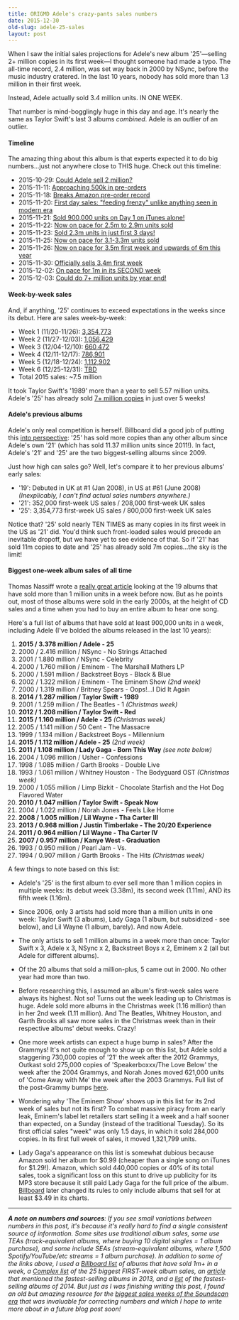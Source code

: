```yaml
---
title: ORIGMD Adele's crazy-pants sales numbers
date: 2015-12-30
old-slug: adele-25-sales
layout: post
---
```


When I saw the initial sales projections for Adele's new album '25'—selling 2+ million copies in its first week—I thought someone had made a typo. The all-time record, 2.4 million, was set way back in 2000 by NSync, before the music industry cratered. In the last 10 years, nobody has sold more than 1.3 million in their first week.

Instead, Adele actually sold 3.4 million units. IN ONE WEEK.

That number is mind-bogglingly huge in this day and age. It's nearly the same as Taylor Swift's last 3 albums *combined*. Adele is an outlier of an outlier.

#### Timeline

The amazing thing about this album is that experts expected it to do big numbers...just not anywhere close to THIS huge. Check out this timeline:

* 2015-10-29: [Could Adele sell 2 million?](http://hitsdailydouble.com/news&id=298261)
* 2015-11-11: [Approaching 500k in pre-orders](http://hitsdailydouble.com/news&id=298449)
* 2015-11-18: [Breaks Amazon pre-order record](http://hitsdailydouble.com/news&id=298607)
* 2015-11-20: [First day sales: "feeding frenzy" unlike anything seen in modern era](http://hitsdailydouble.com/news&id=298636)
* 2015-11-21: [Sold 900,000 units on Day 1 on iTunes alone!](http://www.billboard.com/articles/columns/chart-beat/6770264/adele-25-nsync-no-strings-attached-nielsen-soundscan-billboard-charts)
* 2015-11-22: [Now on pace for 2.5m to 2.9m units sold](http://hitsdailydouble.com/news&id=298650)
* 2015-11-23: [Sold 2.3m units in just first 3 days!](http://www.billboard.com/articles/columns/chart-beat/6770470/adele-25-already-2015-biggest-selling-album)
* 2015-11-25: [Now on pace for 3.1-3.3m units sold](http://hitsdailydouble.com/news&id=298704)
* 2015-11-26: [Now on pace for 3.5m first week and upwards of 6m this year](http://hitsdailydouble.com/news&id=298711)
* 2015-11-30: [Officially sells 3.4m first week](http://hitsdailydouble.com/news&id=298723)
* 2015-12-02: [On pace for 1m in its SECOND week](http://hitsdailydouble.com/news&id=298746)
* 2015-12-03: [Could do 7+ million units by year end!](http://hitsdailydouble.com/news&id=298768)

#### Week-by-week sales

And, if anything, '25' continues to exceed expectations in the weeks since its debut. Here are sales week-by-week:

* Week 1 (11/20-11/26): [3,354,773](https://web.archive.org/web/20151128042957/http://hitsdailydouble.com/building_album_chart)
* Week 2 (11/27-12/03): [1,056,429](https://web.archive.org/web/20151205010304/http://hitsdailydouble.com/building_album_chart)
* Week 3 (12/04-12/10): [660,472](https://web.archive.org/web/20151212045922/http://hitsdailydouble.com/building_album_chart)
* Week 4 (12/11-12/17): [786,901](https://web.archive.org/web/20151219075851/http://hitsdailydouble.com/building_album_chart)
* Week 5 (12/18-12/24): [1,112,902](https://web.archive.org/web/20151226033205/http://hitsdailydouble.com/building_album_chart)
* Week 6 (12/25-12/31): [TBD](TKTKTK)
* Total 2015 sales: ~7.5 million

It took Taylor Swift's '1989' more than a year to sell 5.57 million units. Adele's '25' has already sold [7+ million copies](http://www.billboard.com/articles/columns/chart-beat/6821619/adele-25-billboard-200-fifth-week-sells-another-million) in just over 5 weeks!

#### Adele's previous albums

Adele's only real competition is herself. Billboard did a good job of putting this [into perspective](http://www.billboard.com/articles/columns/chart-beat/6813934/adele-25-billboard-200-biggest-selling-album-since-2011): '25' has sold more copies than any other album since Adele's own '21' (which has sold 11.37 million units since 2011!). In fact, Adele's '21' and '25' are the two biggest-selling albums since 2009.

Just how high can sales go? Well, let's compare it to her previous albums' early sales:

- '19': Debuted in UK at #1 (Jan 2008), in US at #61 (June 2008) *(Inexplicably, I can't find actual sales numbers anywhere.)*
- '21': 352,000 first-week US sales / 208,000 first-week UK sales
- '25': 3,354,773 first-week US sales / 800,000 first-week UK sales

Notice that? '25' sold nearly TEN TIMES as many copies in its first week in the US as '21' did. You'd think such front-loaded sales would precede an inevitable dropoff, but we have yet to see evidence of that. So if '21' has sold 11m copies to date and '25' has already sold 7m copies...the sky is the limit!

#### Biggest one-week album sales of all time

Thomas Nassiff wrote a [really great article](http://www.sorryinter.net/blog/2015/11/22/adele-25-most-one-week-album-sales) looking at the 19 albums that have sold more than 1 million units in a week before now. But as he points out, most of those albums were sold in the early 2000s, at the height of CD sales and a time when you had to buy an entire album to hear one song.

Here's a full list of albums that have sold at least 900,000 units in a week, including Adele (I've bolded the albums released in the last 10 years):

1. **2015 / 3.378 million / Adele - 25**
1. 2000 / 2.416 million / NSync - No Strings Attached
1. 2001 / 1.880 million / NSync - Celebrity
1. 2000 / 1.760 million / Eminem - The Marshall Mathers LP
1. 2000 / 1.591 million / Backstreet Boys - Black & Blue
1. 2002 / 1.322 million / Eminem - The Eminem Show *(2nd week)*
1. 2000 / 1.319 million / Britney Spears - Oops!…I Did It Again
1. **2014 / 1.287 million / Taylor Swift - 1989**
1. 2001 / 1.259 million / The Beatles - 1 *(Christmas week)*
1. **2012 / 1.208 million / Taylor Swift - Red**
1. **2015 / 1.160 million / Adele - 25** *(Christmas week)*
1. 2005 / 1.141 million / 50 Cent - The Massacre
1. 1999 / 1.134 million / Backstreet Boys - Millennium
1. **2015 / 1.112 million / Adele - 25** *(2nd week)*
1. **2011 / 1.108 million / Lady Gaga - Born This Way** *(see note below)*
1. 2004 / 1.096 million / Usher - Confessions
1. 1998 / 1.085 million / Garth Brooks - Double Live
1. 1993 / 1.061 million / Whitney Houston - The Bodyguard OST *(Christmas week)*
1. 2000 / 1.055 million / Limp Bizkit - Chocolate Starfish and the Hot Dog Flavored Water
1. **2010 / 1.047 million / Taylor Swift - Speak Now**
1. 2004 / 1.022 million / Norah Jones - Feels Like Home
1. **2008 / 1.005 million / Lil Wayne - Tha Carter III**
1. **2013 / 0.968 million / Justin Timberlake - The 20/20 Experience**
1. **2011 / 0.964 million / Lil Wayne - Tha Carter IV**
1. **2007 / 0.957 million / Kanye West - Graduation**
1. 1993 / 0.950 million / Pearl Jam - Vs.
1. 1994 / 0.907 million / Garth Brooks - The Hits *(Christmas week)*

A few things to note based on this list:

- Adele's '25' is the first album to ever sell more than 1 million copies in multiple weeks: its debut week (3.38m), its second week (1.11m), AND its fifth week (1.16m).

- Since 2006, only 3 artists had sold more than a million units in one week: Taylor Swift (3 albums), Lady Gaga (1 album, but subsidized - see below), and Lil Wayne (1 album, barely). And now Adele.

- The only artists to sell 1 million albums in a week more than once: Taylor Swift x 3, Adele x 3, NSync x 2, Backstreet Boys x 2, Eminem x 2 (all but Adele for different albums).

- Of the 20 albums that sold a million-plus, 5 came out in 2000. No other year had more than two.

- Before researching this, I assumed an album's first-week sales were always its highest. Not so! Turns out the week leading up to Christmas is huge. Adele sold more albums in the Christmas week (1.16 million) than in her 2nd week (1.11 million). And The Beatles, Whitney Houston, and Garth Brooks all saw more sales in the Christmas week than in their respective albums' debut weeks. Crazy!

- One more week artists can expect a huge bump in sales? After the Grammys! It's not quite enough to show up on this list, but Adele sold a staggering 730,000 copies of '21' the week after the 2012 Grammys, Outkast sold 275,000 copies of 'Speakerboxxx/The Love Below' the week after the 2004 Grammys, and Norah Jones moved 621,000 units of 'Come Away with Me' the week after the 2003 Grammys. Full list of the post-Grammy bumps [here](http://www.npr.org/sections/therecord/2013/02/14/172035944/a-brief-history-of-the-grammy-sales-bump).

- Wondering why 'The Eminem Show' shows up in this list for its 2nd week of sales but not its first? To combat massive piracy from an early leak, Eminem's label let retailers start selling it a week and a half sooner than expected, on a Sunday (instead of the traditional Tuesday). So its first official sales "week" was only 1.5 days, in which it sold 284,000 copies. In its first full week of sales, it moved 1,321,799 units.

- Lady Gaga's appearance on this list is somewhat dubious because Amazon sold her album for $0.99 (cheaper than a single song on iTunes for $1.29!). Amazon, which sold 440,000 copies or 40% of its total sales, took a significant loss on this stunt to drive up publicity for its MP3 store because it still paid Lady Gaga for the full price of the album. [Billboard](http://www.spin.com/2011/11/lady-gaga-fire-sale-leads-change-billboard-chart-rules/) later changed its rules to only include albums that sell for at least $3.49 in its charts.

----------

***A note on numbers and sources**: If you see small variations between numbers in this post, it's because it's really hard to find a single consistent source of information. Some sites use traditional album sales, some use TEAs (track-equivalent albums, where buying 10 digital singles = 1 album purchase), and some include SEAs (stream-equivalent albums, where 1,500 Spotify/YouTube/etc streams = 1 album purchase). In addition to some of the links above, I used a [Billboard list](http://www.billboard.com/articles/columns/chart-beat/6770482/adele-25-other-million-selling-albums) of albums that have sold 1m+ in a week, a [Complex list](http://www.complex.com/music/2013/03/the-25-biggest-first-week-album-sales-in-music-history/shania-twain-up) of the 25 biggest FIRST-week album sales, an [article](http://www.billboard.com/articles/news/5840086/its-official-beyonce-makes-history-with-fifth-no-1-album) that mentioned the fastest-selling albums in 2013, and a [list](http://citizen.co.za/298546/top-10-first-week-album-sales-of-2014) of the fastest-selling albums of 2014. But just as I was finishing writing this post, I found an old but amazing resource for the [biggest sales weeks of the Soundscan era](https://www.ukmix.org/forums/viewtopic.php?t=98134&f=5) that was invaluable for correcting numbers and which I hope to write more about in a future blog post soon!*